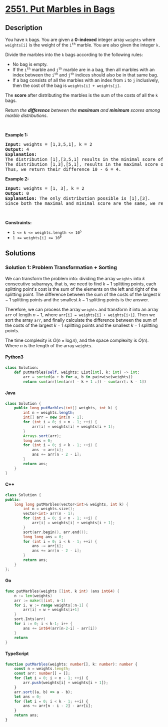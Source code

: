 # [2551. Put Marbles in Bags](https://leetcode.com/problems/put-marbles-in-bags)

## Description

<!-- description:start -->

<p>You have <code>k</code> bags. You are given a <strong>0-indexed</strong> integer array <code>weights</code> where <code>weights[i]</code> is the weight of the <code>i<sup>th</sup></code> marble. You are also given the integer <code>k.</code></p>

<p>Divide the marbles into the <code>k</code> bags according to the following rules:</p>

<ul>
	<li>No bag is empty.</li>
	<li>If the <code>i<sup>th</sup></code> marble and <code>j<sup>th</sup></code> marble are in a bag, then all marbles with an index between the <code>i<sup>th</sup></code> and <code>j<sup>th</sup></code> indices should also be in that same bag.</li>
	<li>If a bag consists of all the marbles with an index from <code>i</code> to <code>j</code> inclusively, then the cost of the bag is <code>weights[i] + weights[j]</code>.</li>
</ul>

<p>The <strong>score</strong> after distributing the marbles is the sum of the costs of all the <code>k</code> bags.</p>

<p>Return <em>the <strong>difference</strong> between the <strong>maximum</strong> and <strong>minimum</strong> scores among marble distributions</em>.</p>

<p>&nbsp;</p>
<p><strong class="example">Example 1:</strong></p>

<pre>
<strong>Input:</strong> weights = [1,3,5,1], k = 2
<strong>Output:</strong> 4
<strong>Explanation:</strong> 
The distribution [1],[3,5,1] results in the minimal score of (1+1) + (3+1) = 6. 
The distribution [1,3],[5,1], results in the maximal score of (1+3) + (5+1) = 10. 
Thus, we return their difference 10 - 6 = 4.
</pre>

<p><strong class="example">Example 2:</strong></p>

<pre>
<strong>Input:</strong> weights = [1, 3], k = 2
<strong>Output:</strong> 0
<strong>Explanation:</strong> The only distribution possible is [1],[3]. 
Since both the maximal and minimal score are the same, we return 0.
</pre>

<p>&nbsp;</p>
<p><strong>Constraints:</strong></p>

<ul>
	<li><code>1 &lt;= k &lt;= weights.length &lt;= 10<sup>5</sup></code></li>
	<li><code>1 &lt;= weights[i] &lt;= 10<sup>9</sup></code></li>
</ul>

<!-- description:end -->

## Solutions

<!-- solution:start -->

### Solution 1: Problem Transformation + Sorting

We can transform the problem into: dividing the array `weights` into $k$ consecutive subarrays, that is, we need to find $k-1$ splitting points, each splitting point's cost is the sum of the elements on the left and right of the splitting point. The difference between the sum of the costs of the largest $k-1$ splitting points and the smallest $k-1$ splitting points is the answer.

Therefore, we can process the array `weights` and transform it into an array `arr` of length $n-1$, where `arr[i] = weights[i] + weights[i+1]`. Then we sort the array `arr`, and finally calculate the difference between the sum of the costs of the largest $k-1$ splitting points and the smallest $k-1$ splitting points.

The time complexity is $O(n \times \log n)$, and the space complexity is $O(n)$. Where $n$ is the length of the array `weights`.

<!-- tabs:start -->

#### Python3

```python
class Solution:
    def putMarbles(self, weights: List[int], k: int) -> int:
        arr = sorted(a + b for a, b in pairwise(weights))
        return sum(arr[len(arr) - k + 1 :]) - sum(arr[: k - 1])
```

#### Java

```java
class Solution {
    public long putMarbles(int[] weights, int k) {
        int n = weights.length;
        int[] arr = new int[n - 1];
        for (int i = 0; i < n - 1; ++i) {
            arr[i] = weights[i] + weights[i + 1];
        }
        Arrays.sort(arr);
        long ans = 0;
        for (int i = 0; i < k - 1; ++i) {
            ans -= arr[i];
            ans += arr[n - 2 - i];
        }
        return ans;
    }
}
```

#### C++

```cpp
class Solution {
public:
    long long putMarbles(vector<int>& weights, int k) {
        int n = weights.size();
        vector<int> arr(n - 1);
        for (int i = 0; i < n - 1; ++i) {
            arr[i] = weights[i] + weights[i + 1];
        }
        sort(arr.begin(), arr.end());
        long long ans = 0;
        for (int i = 0; i < k - 1; ++i) {
            ans -= arr[i];
            ans += arr[n - 2 - i];
        }
        return ans;
    }
};
```

#### Go

```go
func putMarbles(weights []int, k int) (ans int64) {
	n := len(weights)
	arr := make([]int, n-1)
	for i, w := range weights[:n-1] {
		arr[i] = w + weights[i+1]
	}
	sort.Ints(arr)
	for i := 0; i < k-1; i++ {
		ans += int64(arr[n-2-i] - arr[i])
	}
	return
}
```

#### TypeScript

```ts
function putMarbles(weights: number[], k: number): number {
    const n = weights.length;
    const arr: number[] = [];
    for (let i = 0; i < n - 1; ++i) {
        arr.push(weights[i] + weights[i + 1]);
    }
    arr.sort((a, b) => a - b);
    let ans = 0;
    for (let i = 0; i < k - 1; ++i) {
        ans += arr[n - i - 2] - arr[i];
    }
    return ans;
}
```

<!-- tabs:end -->

<!-- solution:end -->

<!-- problem:end -->

